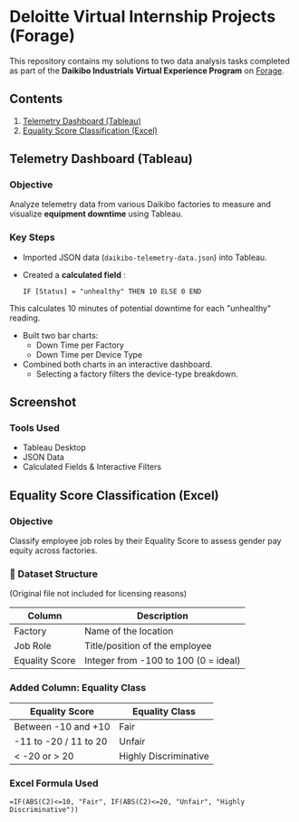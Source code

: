 # Deloitte Virtual Internship Projects (Forage)
This repository contains my solutions to two data analysis tasks completed as part of the **Daikibo Industrials Virtual Experience Program** on [Forage](https://www.theforage.com/).
## Contents

 1. [ Telemetry Dashboard (Tableau)](#1-telemetry-dashboard-tableau)
 2. [ Equality Score Classification (Excel)](#2-equality-score-classification-excel)


## Telemetry Dashboard (Tableau)

###  Objective

Analyze telemetry data from various Daikibo factories to measure and visualize **equipment downtime** using Tableau.

###  Key Steps

- Imported JSON data (`daikibo-telemetry-data.json`) into Tableau.
- Created a **calculated field** : 

  ```tableau
  IF [Status] = "unhealthy" THEN 10 ELSE 0 END

This calculates 10 minutes of potential downtime for each "unhealthy" reading.
- Built two bar charts:
  - Down Time per Factory
  - Down Time per Device Type
- Combined both charts in an interactive dashboard.
   - Selecting a factory filters the device-type breakdown.

## Screenshot

###  Tools Used
- Tableau Desktop
- JSON Data
- Calculated Fields & Interactive Filters

## Equality Score Classification (Excel)

### Objective
Classify employee job roles by their Equality Score to assess gender pay equity across factories.

### 📁 Dataset Structure
(Original file not included for licensing reasons)


|Column	|Description|
|-------|-----------|
|Factory|	Name of the location|
|Job Role|	Title/position of the employee|
|Equality Score	|Integer from -100 to 100 (0 = ideal)|

### Added Column: Equality Class
|Equality Score	|Equality Class|
|---------------|--------------|
|Between -10 and +10 |	Fair|
|-11 to -20 / 11 to 20 |	Unfair|
|< -20 or > 20	| Highly Discriminative|

### Excel Formula Used
```
=IF(ABS(C2)<=10, "Fair", IF(ABS(C2)<=20, "Unfair", "Highly Discriminative"))
